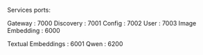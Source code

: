 

Services ports:

Gateway : 7000
Discovery : 7001
Config : 7002
User : 7003
Image Embedding : 6000

Textual Embeddings : 6001 Qwen : 6200


